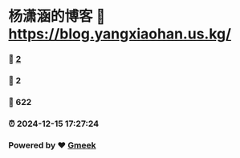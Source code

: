 # 杨潇涵的博客 :link: https://blog.yangxiaohan.us.kg/ 
### :page_facing_up: [2](https://blog.yangxiaohan.us.kg//tag.html) 
### :speech_balloon: 2 
### :hibiscus: 622 
### :alarm_clock: 2024-12-15 17:27:24 
### Powered by :heart: [Gmeek](https://github.com/Meekdai/Gmeek)
